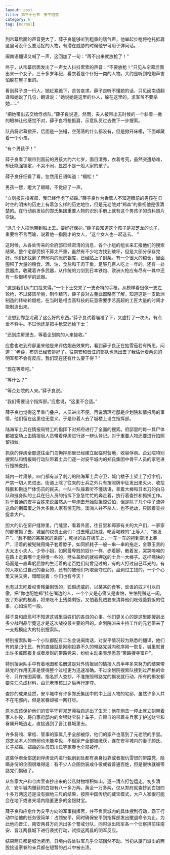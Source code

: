 ```yaml
---
layout: post
title: 第三十七节　安平陷落
category: 6
tag: [normal]
---
```


到帘幕后面的声音更大了，薛子良能够听到粗重的喘气声，他举起步枪将枪托抵肩这里可没什么要活捉的人物，有潜在威胁的时候他宁可用子弹问话。

闽南语翻译又喊了一声，这回加了一句：“再不出来就放枪了！”

终于，从帘幕后面发出了一声女人抖抖索索的声音：“不要放枪！”只见从帘幕后面出来一个女子，三十多岁年纪，看衣着是个仆妇一类的人物。大约是听到枪炮声害怕躲在屋子里的。

看到薛子良一行人，她赶紧跪下，苦苦哀求。薛子良听不懂她的话，只见闽南语翻译和她说了几句，翻译说：“她说她是这里的仆人，躲在这里的，求军爷不要杀她……”

“把她带出去交给俘虏队。”薛子良说道。然而，夫人被带出去时候的一个斜着一撇的眼神让他感觉不对，薛子良将枪抵肩，示意队员过去做下一步搜索。

队员将帘幕掀开，后面是一张榻，空荡荡的什么都没有，但是掀开床榻，下面却藏着一个小孩。

“有个男孩子！”

薛子良看了眼带到面前的男孩大约六七岁，面目清秀，衣着考究，虽然突遭劫难，却还能强镇定，不哭不闹，显然不是一般人家的孩子。

薛子良仔细看了看，忽然用日语叫道：“福松！”

男孩一愣，瞪大了眼睛，不觉应了一声。

“立刻报告指挥部，我已经俘虏了郑森。”薛子良作为香蕉人不知道眼前的男孩在旧时空的明末的历史上有着怎么样的历史地位，但是元老院对“郑森”的重视他是很清楚的。在行动前发给的郑氏集团重要人物的识别手册上就有这个男孩子的资料照片空缺。

“派几个人把他带到船上去。要好好保护。”薛子良知道这个孩子是郑芝龙的长子，重要性不言而喻，说着他一指刚才的女人，“这个女人也一起送去。”

这时候，从各处传来的全府邸已经肃清的消息，各个小组的组长来汇报他们的搜索结果。整个宅邸受损不算太严重，虽然有不少地方找到破坏，但是大部分保存完好。他们还找到了府邸内的账房银库，已经贴上了封条。有一个很大的粮仓，里面囤积了大量的粮食、酒、油、食盐和干肉干鱼，足够几百人吃上一年的。还有一处武器库，收藏着许多武器，从传统的刀剑到日本铁炮、欧洲火枪应有尽有―其中还有一些很稀罕的武器。

“这是我们从门口捡来得。”一个下士交来了一支奇特的手枪。从模样看很像一支左轮枪，不过装饰华丽，制作精巧，薛子良对古董武器略有了解，知道这是一支欧洲制造的转轮轮燧枪，在当时是相当高科技的玩意需要手艺高超的工匠大量的时间才能制造出来。

“没想到郑芝龙藏了这么好的东西。”薛子良试着瞄准了下，又虚打了一次火，有点爱不释手。不过他还是把手枪交还给下士：

“还到库房里去，等着企划院的人来接收。”

应愈也进到府邸里来他是来评估炮击效果的，看到薛子良正在抽雪茄若有所思，问道：“老薛，布防已经安排好了。往南安和晋江的部队也派出去了我估计着两边的明军都不会有反应。我们现在还有什么要干得？”

“现在等着吧。”

“等什么？”

“等企划院的人来。”薛子良说。

“我们需要设个指挥部。”应愈说，“这里不合适。”

薛子良也觉得这里重门叠户，人员进出不便。再说清理府邸是企划院和情报局的事情，他们留在这里也无意义。于是带着人去了城楼上设立指挥部。

陆海军士兵在情报局特工的指挥下对郑府进行了全面的搜索。府邸里的每一具尸体都被空场上由情报局人员带着俘虏进行逐一辨认登记。对于重要人物还要进行拍照留指纹。

抓获的俘虏全部送往金门岛拘押那里已经建立起临时营地，收容俘虏。企划院特别搜索队和情报局行动队带着士兵们逐一对安平城内的郑氏集团中骨干人员的家宅进行搜捕查封。

城内一片肃杀，四门都有派了刺刀的陆海军士兵守卫，城门楼子上架上了打字机，严禁一切人员进出，街道上除了往来的士兵之外只有按照牌甲征发出来灭火、收拾残骸和搬运尸体伤员的民夫。一队一队操着听不懂话语，拿着大棒和日本刀的白马队和挺身队的士兵在归人员的指挥下急急忙忙的奔走着，执行着查抄和抓捕工作。对于普通的安平百姓来说虽然从一早炮击开始就担惊受怕，但是除了几个中了流弹送命的倒霉蛋之外大多数人家有惊无险。澳洲人并不杀人，也不抢劫，只顾着查抄捉拿大户。

胆大的趴在窗户缝隙里，门缝里，看着外面，往日里和郑家有关的大户们，一家家的都被抓了去，城里的权贵土豪们：过去耀武扬威，吃香喝辣的“上等人”、“暴发户”、“惹不起的某某家的亲戚”，死掉的丢在板车上，一车一车的拖到空场上暴尸，活着的被髡贼用绳子套着脖子，如同抓耗子一般一串一串的拖走，金尊玉贵的大太太小夫人、少爷小姐，如同最卑贱的奴仆一样，赤着脚，散着发，哭哭啼啼的在路上走着哪个走得慢一些的，劈头盖脸的就被押送的士兵一大棒子。这样痛快的场面是一直卑躬屈膝的生活着的老百姓们何曾见过的，有的人打过自己耳光的，有的人欺负过自己的妻女的，还有的被他们巧取豪夺过的，盘剥过工钱的，一个个心里又哭又笑，暗暗说着：你们也有今天！

也有过去吃着权贵残羹剩饭的，狐假虎威的，以某某的食客，谁谁的奴才引以自傲，把“你也配姓郑”挂在嘴边的人，一个个又是心痛又是害怕，生怕髡贼这一闹，毁了郑家的根基，将来吃不上残羹剩饭，又怕着髡贼要来清算他们吃残羹剩饭的往事，心如油煎一般。

薛子良和应愈可不知道这城里百姓们的各自的心事，他们更关心的是这里能搜刮出多少战利品毕竟这才是这次战役最主要的目的。企划院派来主持工作的元老带来了一支规模庞大的特别搜索队。

特别搜索队每一个小队都配有二名会说闽南话，对安平情况较为熟悉的翻译，他们有的是归化民，有的直接就是刚刚投靠不久的带路党城内秩序刚一恢复，城里就冒出许多冀图报复或者发财的带路党来，纷纷主动来表示愿意“带路搜寻富户”。

特别搜索队手中有着地图和名册这是对外情报局的情报人员半年多来努力的结果带路党的作用无非是使得整个过程更为迅速准确。不过企划院搜索队接到过严格的命令，只许按图索骥，指名抓人查抄，不准按照带路党的揭发就行动，所有的揭发都要先汇总成材料，由元老审核过之后再行定夺。

查抄的成果斐然，安平城中有许多郑氏集团中的中上层人物的宅邸，虽然许多人并不在宅邸内，但是家眷却被一网打尽。

原本应该保护他们的安平守将郑芝莞独自逃出了生天：他在炮击一停止就立刻带着家人仆役，将自家府邸内的金银财宝装上车子，自顾自的带着亲兵家丁护送财宝和眷属开城逃走，直接逃到了晋江县城里去。

许多将领、掌柜、管事的家属几乎全部被俘，他们的家产也落到了元老院的手里。郑芝龙本人的府邸也未能幸免，不但家产全部被缴获，连在安平城内的妻子颜氏、长子郑森、郑森的生母田川氏等家眷也全部被俘。

这些俘虏全部送到俘虏营内进行甄别到处都有卖身投靠或者报仇雪恨的带路党，隐瞒身份的企图很难得逞：有不少人企图伪装成仆役或者普通百姓，但是很快就被带路党们揭破了。

从各家大户和仓库里查抄出来的公私财物堆积如山，逐一清点打包运走。初步清点：安平城内缴获的白银有八十多万两，黄金一万多两，仅从郑府就查抄到白银四十多万两这还是没有掘地三尺的结果，按照中国传统的藏宝模式，大户人家很可能会在地下或者夹墙内隐匿更多的金银财宝。

薛子良和应愈作为安平方向的军事指挥官，并不负责城内的具体搜刮行动，霸王行动中给他的任务很简单：占领安平，同时确保安平到指挥部发出撤退命令为止。为此他向晋江、南安两县方向派出多个警戒分队，同时派出陆军各一个侦察排前往南安、晋江两县城下进行袭扰行动，试探这两县的明军反应。

结果两县都是城池紧闭，县境内各处驻军几乎全部巍然不动。当初从厦门派出的两股接送家眷的亲兵都在短暂的战斗中被击溃。
